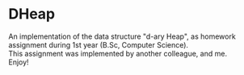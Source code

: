 # DHeap
An implementation of the data structure "d-ary Heap", as homework assignment during 1st year (B.Sc, Computer Science).\
This assignment was implemented by another colleague, and me.\
Enjoy!

